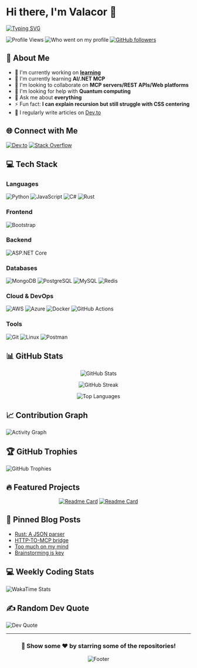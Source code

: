 # Hi there, I'm Valacor 👋

<!-- Animated typing introduction -->
[![Typing SVG](https://readme-typing-svg.herokuapp.com?font=Fira+Code&pause=1000&color=2E9EF7&width=435&lines=Full+Stack+Developer;Open+Source+Enthusiast;Always+Learning+New+Things)](https://git.io/typing-svg)

<!-- Profile views counter -->
![Profile Views](https://komarev.com/ghpvc/?username=valyriouc&color=blue&style=flat-square)
![Who went on my profile](https://komarev.com/ghpvc/?username=valyriouc&color=blueviolet&style=for-the-badge&label=PROFILE+STALKERS)
[![GitHub followers](https://img.shields.io/github/followers/valyriouc?label=Follow&style=social)](https://github.com/valyriouc)

<!-- About Me Section -->
## 🚀 About Me

- 🔭 I'm currently working on **[learning](https://github.com/valyriouc/learning)**
- 🌱 I'm currently learning **AI/.NET MCP**
- 👯 I'm looking to collaborate on **MCP servers/REST APIs/Web platforms**
- 🤔 I'm looking for help with **Quantum computing**
- 💬 Ask me about **everything**
- ⚡ Fun fact: **I can explain recursion but still struggle with CSS centering**
- 📝 I regularly write articles on [Dev.to](https://dev.to/0xvalacor)

<!-- Social Links -->
## 🌐 Connect with Me
[![Dev.to](https://img.shields.io/badge/dev.to-0A0A0A?logo=dev.to&logoColor=white)](https://dev.to/0xvalacor)
[![Stack Overflow](https://img.shields.io/badge/-Stackoverflow-FE7A16?logo=stack-overflow&logoColor=white)](https://stackoverflow.com/users/18750663)

<!-- Tech Stack -->
## 💻 Tech Stack

### Languages
![Python](https://img.shields.io/badge/python-3670A0?style=for-the-badge&logo=python&logoColor=ffdd54)
![JavaScript](https://img.shields.io/badge/javascript-%23323330.svg?style=for-the-badge&logo=javascript&logoColor=%23F7DF1E)
![C#](https://img.shields.io/badge/c%23-%23239120.svg?style=for-the-badge&logo=csharp&logoColor=white)
![Rust](https://img.shields.io/badge/rust-%23000000.svg?style=for-the-badge&logo=rust&logoColor=white)

### Frontend
![Bootstrap](https://img.shields.io/badge/bootstrap-%238511FA.svg?style=for-the-badge&logo=bootstrap&logoColor=white)

### Backend
![ASP.NET Core](https://img.shields.io/badge/ASP.NET%20Core-%235C2D91.svg?style=for-the-badge&logo=.net&logoColor=white)

### Databases
![MongoDB](https://img.shields.io/badge/MongoDB-%234ea94b.svg?style=for-the-badge&logo=mongodb&logoColor=white)
![PostgreSQL](https://img.shields.io/badge/postgres-%23316192.svg?style=for-the-badge&logo=postgresql&logoColor=white)
![MySQL](https://img.shields.io/badge/mysql-%2300000f.svg?style=for-the-badge&logo=mysql&logoColor=white)
![Redis](https://img.shields.io/badge/redis-%23DD0031.svg?style=for-the-badge&logo=redis&logoColor=white)

### Cloud & DevOps
![AWS](https://img.shields.io/badge/AWS-%23FF9900.svg?style=for-the-badge&logo=amazon-aws&logoColor=white)
![Azure](https://img.shields.io/badge/azure-%230072C6.svg?style=for-the-badge&logo=microsoftazure&logoColor=white)
![Docker](https://img.shields.io/badge/docker-%230db7ed.svg?style=for-the-badge&logo=docker&logoColor=white)
![GitHub Actions](https://img.shields.io/badge/github%20actions-%232671E5.svg?style=for-the-badge&logo=githubactions&logoColor=white)

### Tools
![Git](https://img.shields.io/badge/git-%23F05033.svg?style=for-the-badge&logo=git&logoColor=white)
![Linux](https://img.shields.io/badge/Linux-FCC624?style=for-the-badge&logo=linux&logoColor=black)
![Postman](https://img.shields.io/badge/Postman-FF6C37?style=for-the-badge&logo=postman&logoColor=white)

<!-- GitHub Stats -->
## 📊 GitHub Stats

<div align="center">
  
![GitHub Stats](https://github-readme-stats.vercel.app/api?username=valyriouc&theme=dark&hide_border=false&include_all_commits=true&count_private=true)

![GitHub Streak](https://github-readme-streak-stats.herokuapp.com/?user=valyriouc&theme=dark&hide_border=false)

![Top Languages](https://github-readme-stats.vercel.app/api/top-langs/?username=valyriouc&theme=dark&hide_border=false&include_all_commits=true&count_private=true&layout=compact)

</div>

<!-- Activity Graph -->
## 📈 Contribution Graph

![Activity Graph](https://github-readme-activity-graph.vercel.app/graph?username=valyriouc&theme=react-dark&hide_border=true&area=true)

<!-- GitHub Trophies -->
## 🏆 GitHub Trophies

![GitHub Trophies](https://github-profile-trophy.vercel.app/?username=valyriouc&theme=darkhub&no-frame=false&no-bg=false&margin-w=4)

<!-- Featured Projects -->
## 🔥 Featured Projects

<div align="center">
  
[![Readme Card](https://github-readme-stats.vercel.app/api/pin/?username=valyriouc&repo=learning&theme=dark)](https://github.com/valyriouc/learning)
[![Readme Card](https://github-readme-stats.vercel.app/api/pin/?username=valyriouc&repo=challenger&theme=dark)](https://github.com/valyriouc/challenger)

</div>

<!-- Blog Posts -->
## 📝 Pinned Blog Posts

<!-- BLOG-POST-LIST:START -->
- [Rust: A JSON parser](https://dev.to/0xvalacor/rust-a-json-parser-2i0o)
- [HTTP-TO-MCP bridge](https://dev.to/0xvalacor/002-wins-of-my-week-244n)
- [Too much on my mind](https://dev.to/0xvalacor/too-much-on-my-mind-4268)
- [Brainstorming is key](https://dev.to/0xvalacor/003-brainstorming-is-key-24bj)

<!-- BLOG-POST-LIST:END -->

<!-- Coding Stats (WakaTime) -->
## 💻 Weekly Coding Stats
![WakaTime Stats](https://github-readme-stats.vercel.app/api/wakatime?username=valacor&theme=dark)

<!-- Random Dev Quote -->
## ✍️ Random Dev Quote

![Dev Quote](https://quotes-github-readme.vercel.app/api?type=horizontal&theme=dark)

---

<div align="center">
  
### 👀 Show some ❤️ by starring some of the repositories!

![Footer](https://capsule-render.vercel.app/api?type=waving&color=gradient&height=100&section=footer)

</div>
